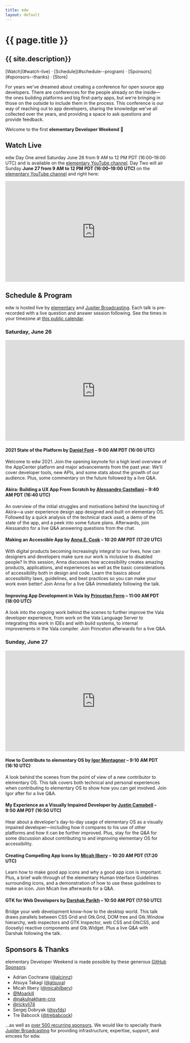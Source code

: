 ```yaml
---
title: edw
layout: default
---
```


# {{ page.title }}

## {{ site.description}}

<nav markdown="1">
[Watch](#watch-live) · [Schedule](#schedule--program) · [Sponsors](#sponsors--thanks) · [Store]
</nav>

For years we've dreamed about creating a conference for open source app developers. There are conferences for the people already on the inside—the ones building platforms and big first-party apps, but we're bringing in those on the outside to include them in the process. This conference is our way of reaching out to app developers, sharing the knowledge we've all collected over the years, and providing a space to ask questions and provide feedback.

Welcome to the first **elementary Developer Weekend** 🎉️

## Watch Live

edw Day One aired Saturday June 26 from 9 AM to 12 PM PDT (16:00–19:00 UTC) and is available on the [elementary YouTube channel][youtube]. Day Two will air Sunday **June 27 from 9 AM to 12 PM PDT (16:00–19:00 UTC)** on the [elementary YouTube channel][youtube] and right here:

<div class="embed">
  <iframe width="560" height="315" src="https://www.youtube-nocookie.com/embed/MZ27OqE0mZw" title="YouTube video player" frameborder="0" allow="accelerometer; autoplay; clipboard-write; encrypted-media; gyroscope; picture-in-picture" allowfullscreen>
    <a href="https://www.youtube.com/watch?v=6Px0eTRjZiE">View on YouTube</a>
  </iframe>
</div>

## Schedule & Program

edw is hosted live by [elementary] and [Jupiter Broadcasting]. Each talk is pre-recorded with a live question and answer session following. See the times in your timezone at [this public calendar](https://calendar.google.com/calendar/embed?src=c_dua3i13kri85htukavcnb95q8k%40group.calendar.google.com&ctz=America%2FDenver).

### Saturday, June 26

<div class="embed">
  <iframe width="560" height="315" src="https://www.youtube-nocookie.com/embed/MZ27OqE0mZw" title="YouTube video player" frameborder="0" allow="accelerometer; autoplay; clipboard-write; encrypted-media; gyroscope; picture-in-picture" allowfullscreen>
    <a href="https://www.youtube.com/watch?v=MZ27OqE0mZw">View on YouTube</a>
  </iframe>
</div>

#### **2021 State of the Platform** by [Daniel Foré](https://github.com/danrabbit) – 9:00 AM PDT (16:00 UTC)

Welcome to edw 2021. Join the opening keynote for a high level overview of the AppCenter platform and major advancements from the past year. We'll cover developer tools, new APIs, and some stats about the growth of our audience. Plus, some commentary on the future followed by a live Q&A.

#### **Akira: Building a UX App From Scratch** by [Alessandro Castellani](https://github.com/Alecaddd) – 9:40 AM PDT (16:40 UTC)

An overview of the initial struggles and motivations behind the launching of Akira—a user experience design app designed and built on elementary OS. Followed by a quick analysis of the technical stack used, a demo of the state of the app, and a peek into some future plans. Afterwards, join Alessandro for a live Q&A answering questions from the chat.

#### **Making an Accessible App** by [Anna E. Cook](https://github.com/annaecookux) – 10:20 AM PDT (17:20 UTC)

With digital products becoming increasingly integral to our lives, how can designers and developers make sure our work is inclusive to disabled people? In this session, Anna discusses how accessibility creates amazing products, applications, and experiences as well as the basic considerations of accessibility both in design and code. Learn the basics about accessibility laws, guidelines, and best practices so you can make your work even better! Join Anna for a live Q&A immediately following the talk.

#### **Improving App Development in Vala** by [Princeton Ferro](https://github.com/Prince781) – 11:00 AM PDT (18:00 UTC)

A look into the ongoing work behind the scenes to further improve the Vala developer experience, from work on the Vala Language Server to integrating this work in IDEs and with build systems, to internal improvements in the Vala compiler. Join Princeton afterwards for a live Q&A.

### Sunday, June 27

<div class="embed">
  <iframe width="560" height="315" src="https://www.youtube-nocookie.com/embed/MZ27OqE0mZw" title="YouTube video player" frameborder="0" allow="accelerometer; autoplay; clipboard-write; encrypted-media; gyroscope; picture-in-picture" allowfullscreen>
    <a href="https://www.youtube.com/watch?v=6Px0eTRjZiE">View on YouTube</a>
  </iframe>
</div>

#### **How to Contribute to elementary OS** by [Igor Montagner](https://github.com/igordsm) – 9:10 AM PDT (16:10 UTC)

A look behind the scenes from the point of view of a new contributor to elementary OS. This talk covers both technical and personal experiences when contributing to elementary OS to show how you can get involved. Join Igor after for a live Q&A.

#### **My Experience as a Visually Impaired Developer** by [Justin Campbell](https://github.com/techdev5521) – 9:50 AM PDT (16:50 UTC)

Hear about a developer's day-to-day usage of elementary OS as a visually impaired developer—including how it compares to his use of other platforms and how it can be further improved. Plus, stay for the Q&A for some discussion about contributing to and improving elementary OS for accessibility.

#### **Creating Compelling App Icons** by [Micah Ilbery](https://github.com/micahilbery) – 10:20 AM PDT (17:20 UTC)

Learn how to make good app icons and why a good app icon is important. Plus, a brief walk-through of the elementary Human Interface Guidelines surrounding icons, and a demonstration of how to use these guidelines to make an icon. Join Micah live afterwards for a Q&A.

#### **GTK for Web Developers** by [Darshak Parikh](https://github.com/dar5hak) – 10:50 AM PDT (17:50 UTC)

Bridge your web development know-how to the desktop world. This talk draws parallels between CSS Grid and Gtk.Grid, DOM tree and Gtk.Window hierarchy, web inspectors and GTK Inspector, web CSS and GtkCSS, and (loosely) reactive components and Gtk.Widget. Plus a live Q&A with Darshak following the talk.

## Sponsors & Thanks

elementary Developer Weekend is made possible by these generous [GitHub Sponsors][sponsors]:

- Adrian Cochrane ([@alcinnz](https://github.com/alcinnz))
- Atsuya Takagi ([@atsuya](https://github.com/atsuya))
- Micah Ilbery ([@micahilbery](https://github.com/micahilbery))
- [@Moarkill](https://github.com/Moarkill)
- [@nakulnakhare-cnx](https://github.com/nakulnakhare-cnx)
- [@rickyli74](https://github.com/rickyli74)
- Sergej Dobryak ([@syfds](https://github.com/syfds))
- Tre Babcock ([@trebabcock](https://github.com/trebabcock))

…as well as [over 500 recurring sponsors][sponsors]. We would like to specially thank [Jupiter Broadcasting] for providing infrastructure, expertise, support, and emcees for edw.

[elementary]: https://elementary.io
[store]: https://store.elementary.io/#elementary-developer-weekend
[sponsors]: https://github.com/sponsors/elementary
[youtube]: https://www.youtube.com/elementaryinc
[Jupiter Broadcasting]: https://www.jupiterbroadcasting.com/
